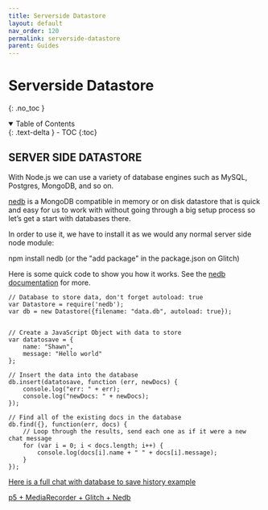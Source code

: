 ```yaml
---
title: Serverside Datastore
layout: default
nav_order: 120
permalink: serverside-datastore
parent: Guides
---
```


# Serverside Datastore
{: .no_toc }

<details open markdown="block">
  <summary>
    Table of Contents
  </summary>
  {: .text-delta }
- TOC
{:toc}
</details>

## SERVER SIDE DATASTORE

With Node.js we can use a variety of database engines such as MySQL, Postgres, MongoDB, and so on.

[nedb](https://www.npmjs.com/package/nedb) is a MongoDB compatible in memory or on disk datastore that is quick and easy for us to work with without going through a big setup process so let’s get a start with databases there.

In order to use it, we have to install it as we would any normal server side node module:

npm install nedb
(or the "add package" in the package.json on Glitch)

Here is some quick code to show you how it works. See the [nedb documentation](https://www.npmjs.com/package/nedb) for more.

    // Database to store data, don't forget autoload: true
    var Datastore = require('nedb');
    var db = new Datastore({filename: "data.db", autoload: true});


    // Create a JavaScript Object with data to store
    var datatosave = {
    	name: "Shawn",
    	message: "Hello world"
    };

    // Insert the data into the database
    db.insert(datatosave, function (err, newDocs) {
    	console.log("err: " + err);
    	console.log("newDocs: " + newDocs);
    });

    // Find all of the existing docs in the database
    db.find({}, function(err, docs) {
    	// Loop through the results, send each one as if it were a new chat message
    	for (var i = 0; i < docs.length; i++) {
    		console.log(docs[i].name + " " + docs[i].message);
    	}
    });

[Here is a full chat with database to save history example](https://itp.nyu.edu/~sve204/liveweb_spring2023/nedb.zip)

[p5 + MediaRecorder + Glitch + Nedb](https://glitch.com/~p5-mediarecorder-store-files-nedb)

